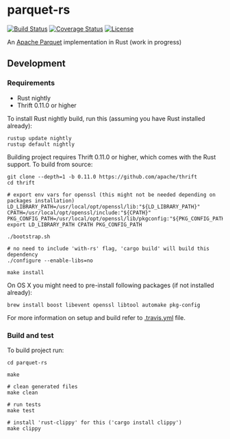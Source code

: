 # parquet-rs

[![Build Status](https://travis-ci.org/sunchao/parquet-rs.svg?branch=master)](https://travis-ci.org/sunchao/parquet-rs)
[![Coverage Status](https://coveralls.io/repos/github/sunchao/parquet-rs/badge.svg?branch=master)](https://coveralls.io/github/sunchao/parquet-rs?branch=master)
[![License](https://img.shields.io/badge/License-Apache%202.0-blue.svg)](https://opensource.org/licenses/Apache-2.0)

An [Apache Parquet](https://parquet.apache.org/) implementation in Rust (work in progress)

## Development
### Requirements
- Rust nightly
- Thrift 0.11.0 or higher

To install Rust nightly build, run this (assuming you have Rust installed already):
```shell
rustup update nightly
rustup default nightly
```

Building project requires Thrift 0.11.0 or higher, which comes with the Rust
support. To build from source:
```shell
git clone --depth=1 -b 0.11.0 https://github.com/apache/thrift
cd thrift

# export env vars for openssl (this might not be needed depending on packages installation)
LD_LIBRARY_PATH=/usr/local/opt/openssl/lib:"${LD_LIBRARY_PATH}"
CPATH=/usr/local/opt/openssl/include:"${CPATH}"
PKG_CONFIG_PATH=/usr/local/opt/openssl/lib/pkgconfig:"${PKG_CONFIG_PATH}"
export LD_LIBRARY_PATH CPATH PKG_CONFIG_PATH

./bootstrap.sh

# no need to include 'with-rs' flag, 'cargo build' will build this dependency
./configure --enable-libs=no

make install
```

On OS X you might need to pre-install following packages (if not installed already):
```shell
brew install boost libevent openssl libtool automake pkg-config
```

For more information on setup and build refer to [.travis.yml](./.travis.yml) file.

### Build and test
To build project run:
```shell
cd parquet-rs

make

# clean generated files
make clean

# run tests
make test

# install 'rust-clippy' for this ('cargo install clippy')
make clippy
```
